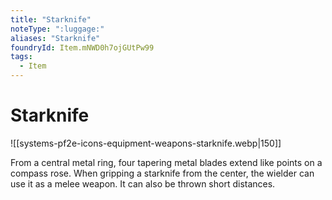 ```yaml
---
title: "Starknife"
noteType: ":luggage:"
aliases: "Starknife"
foundryId: Item.mNWD0h7ojGUtPw99
tags:
  - Item
---
```


# Starknife
![[systems-pf2e-icons-equipment-weapons-starknife.webp|150]]

From a central metal ring, four tapering metal blades extend like points on a compass rose. When gripping a starknife from the center, the wielder can use it as a melee weapon. It can also be thrown short distances.

